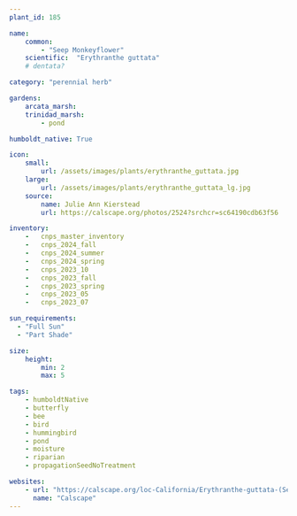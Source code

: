 ```yaml
---
plant_id: 185 

name: 
    common: 
        - "Seep Monkeyflower"  
    scientific:  "Erythranthe guttata"  
    # dentata? 

category: "perennial herb"

gardens:
    arcata_marsh:
    trinidad_marsh:
        - pond

humboldt_native: True

icon: 
    small: 
        url: /assets/images/plants/erythranthe_guttata.jpg 
    large: 
        url: /assets/images/plants/erythranthe_guttata_lg.jpg 
    source: 
        name: Julie Ann Kierstead 
        url: https://calscape.org/photos/2524?srchcr=sc64190cdb63f56

inventory: 
    -   cnps_master_inventory
    -   cnps_2024_fall
    -   cnps_2024_summer
    -   cnps_2024_spring
    -   cnps_2023_10
    -   cnps_2023_fall
    -   cnps_2023_spring
    -   cnps_2023_05 
    -   cnps_2023_07 

sun_requirements:
  - "Full Sun"
  - "Part Shade"

size:
    height: 
        min: 2 
        max: 5

tags:
    - humboldtNative
    - butterfly
    - bee
    - bird
    - hummingbird
    - pond
    - moisture
    - riparian
    - propagationSeedNoTreatment

websites:
    - url: "https://calscape.org/loc-California/Erythranthe-guttata-(Seep-Monkey-Flower)"
      name: "Calscape"
---
```

